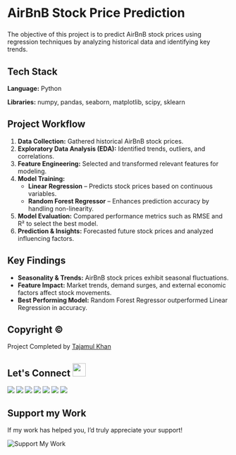 # AirBnB Stock Price Prediction

###

The objective of this project is to predict AirBnB stock prices using regression techniques by analyzing historical data and identifying key trends.

## Tech Stack

**Language:** Python  

**Libraries:** numpy, pandas, seaborn, matplotlib, scipy, sklearn  

## Project Workflow

1. **Data Collection:** Gathered historical AirBnB stock prices.  
2. **Exploratory Data Analysis (EDA):** Identified trends, outliers, and correlations.  
3. **Feature Engineering:** Selected and transformed relevant features for modeling.  
4. **Model Training:**  
   - **Linear Regression** – Predicts stock prices based on continuous variables.  
   - **Random Forest Regressor** – Enhances prediction accuracy by handling non-linearity.  
5. **Model Evaluation:** Compared performance metrics such as RMSE and R² to select the best model.  
6. **Prediction & Insights:** Forecasted future stock prices and analyzed influencing factors.  

## Key Findings  

- **Seasonality & Trends:** AirBnB stock prices exhibit seasonal fluctuations.  
- **Feature Impact:** Market trends, demand surges, and external economic factors affect stock movements.  
- **Best Performing Model:** Random Forest Regressor outperformed Linear Regression in accuracy.  

## Copyright ©  

Project Completed by [Tajamul Khan](https://github.com/tajamulkhann)  

## Let's Connect <img src="https://github.com/JayantGoel001/JayantGoel001/blob/master/GIF/Handshake.gif" height="30px" style="max-width:100%;">

  <a href="https://www.linkedin.com/in/tajamulkhann/"><img src="https://img.shields.io/badge/linkedin-%230077B5.svg?style=for-the-badge&logo=linkedin&logoColor=white"></a>
  <a href="https://www.instagram.com/tajamulkhann_/" target="_blank"><img src="https://img.shields.io/badge/Instagram-%23E4405F.svg?style=for-the-badge&logo=instagram&logoColor=white"></a>
  <a href="https://medium.com/@tajamulkhan"><img src="https://img.shields.io/badge/Medium-12100E?style=for-the-badge&logo=medium&logoColor=white"></a>
  <a href="https://www.kaggle.com/tajamulkhan"><img src="https://img.shields.io/badge/Kaggle-035a7d?style=for-the-badge&logo=kaggle&logoColor=white"></a>
  <a href="https://www.youtube.com"><img src="https://img.shields.io/badge/YouTube-%23FF0000.svg?style=for-the-badge&logo=YouTube&logoColor=white"></a>
  <a href="https://github.com/tajamulkhann"><img src="https://img.shields.io/badge/Github-12100E?style=for-the-badge&logo=github&logoColor=white"></a>
  <a href="https://substack.com/@tajamulkhan"><img src="https://img.shields.io/badge/Substack-%23006f5c.svg?style=for-the-badge&logo=substack&logoColor=FF6719"></a>

  
## Support my Work  
If my work has helped you, I’d truly appreciate your support!  

![Support My Work](https://github.com/user-attachments/assets/127762f6-edae-4bea-989a-5296cf161ed3)
